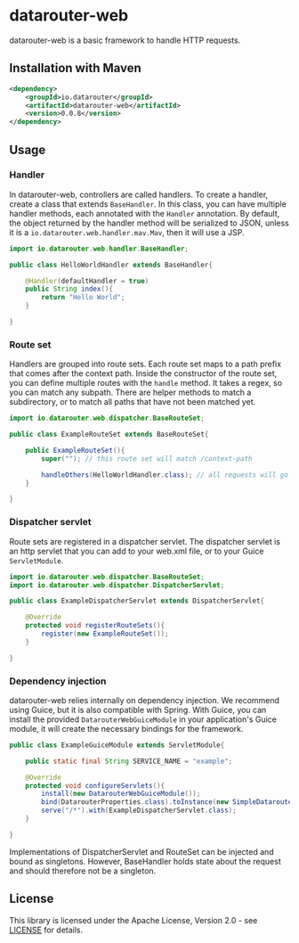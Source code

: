 # datarouter-web

datarouter-web is a basic framework to handle HTTP requests.

## Installation with Maven

```xml
<dependency>
	<groupId>io.datarouter</groupId>
	<artifactId>datarouter-web</artifactId>
	<version>0.0.8</version>
</dependency>
```

## Usage

### Handler

In datarouter-web, controllers are called handlers. To create a handler, create a class that extends `BaseHandler`. In this class, you can have multiple handler methods, each annotated with the `Handler` annotation.
By default, the object returned by the handler method will be serialized to JSON, unless it is a `io.datarouter.web.handler.mav.Mav`, then it will use a JSP.

```java
import io.datarouter.web.handler.BaseHandler;

public class HelloWorldHandler extends BaseHandler{

	@Handler(defaultHandler = true)
	public String index(){
		return "Hello World";
	}

}
```

### Route set

Handlers are grouped into route sets. Each route set maps to a path prefix that comes after the context path.
Inside the constructor of the route set, you can define multiple routes with the `handle` method. It takes a regex, so you can match any subpath. There are helper methods to match a subdirectory, or to match all paths that have not been matched yet.

```java
import io.datarouter.web.dispatcher.BaseRouteSet;

public class ExampleRouteSet extends BaseRouteSet{

	public ExampleRouteSet(){
		super(""); // this route set will match /context-path

		handleOthers(HelloWorldHandler.class); // all requests will go to this handler
	}

}
```

### Dispatcher servlet

Route sets are registered in a dispatcher servlet. The dispatcher servlet is an http servlet that you can add to your web.xml file, or to your Guice `ServletModule`.

```java
import io.datarouter.web.dispatcher.BaseRouteSet;
import io.datarouter.web.dispatcher.DispatcherServlet;

public class ExampleDispatcherServlet extends DispatcherServlet{

	@Override
	protected void registerRouteSets(){
		register(new ExampleRouteSet());
	}

}
```

### Dependency injection
datarouter-web relies internally on dependency injection. We recommend using Guice, but it is also compatible with Spring.
With Guice, you can install the provided `DatarouterWebGuiceModule` in your application's Guice module, it will create the necessary bindings for the framework.

```java
public class ExampleGuiceModule extends ServletModule{

	public static final String SERVICE_NAME = "example";

	@Override
	protected void configureServlets(){
		install(new DatarouterWebGuiceModule());
		bind(DatarouterProperties.class).toInstance(new SimpleDatarouterProperties(SERVICE_NAME));
		serve("/*").with(ExampleDispatcherServlet.class);
	}

}
```

Implementations of DispatcherServlet and RouteSet can be injected and bound as singletons. However, BaseHandler holds state about the request and should therefore not be a singleton.

## License

This library is licensed under the Apache License, Version 2.0 - see [LICENSE](../LICENSE) for details.
